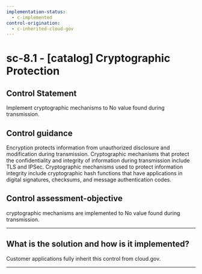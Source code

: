 ```yaml
---
implementation-status:
  - c-implemented
control-origination:
  - c-inherited-cloud-gov
---
```


# sc-8.1 - \[catalog\] Cryptographic Protection

## Control Statement

Implement cryptographic mechanisms to No value found during transmission.

## Control guidance

Encryption protects information from unauthorized disclosure and modification during transmission. Cryptographic mechanisms that protect the confidentiality and integrity of information during transmission include TLS and IPSec. Cryptographic mechanisms used to protect information integrity include cryptographic hash functions that have applications in digital signatures, checksums, and message authentication codes.

## Control assessment-objective

cryptographic mechanisms are implemented to No value found during transmission.

______________________________________________________________________

## What is the solution and how is it implemented?

Customer applications fully inherit this control from cloud.gov.

______________________________________________________________________
